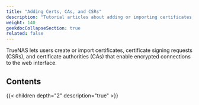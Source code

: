 ```yaml
---
title: "Adding Certs, CAs, and CSRs"
description: "Tutorial articles about adding or importing certificates, certificate signing requests (CSRs), and certificate authorities (CAs) in TrueNAS."
weight: 140
geekdocCollapseSection: true
related: false
---
```


TrueNAS lets users create or import certificates, certificate signing requests (CSRs), and certificate authorities (CAs) that enable encrypted connections to the web interface.

<div class="noprint">

## Contents

{{< children depth="2" description="true" >}}
</div>
